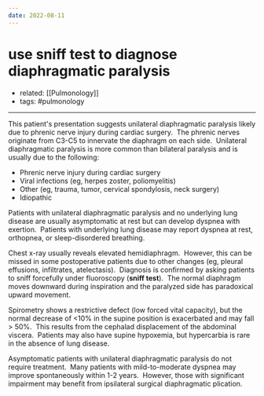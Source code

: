```yaml
---
date: 2022-08-11
---
```


# use sniff test to diagnose diaphragmatic paralysis

- related: [[Pulmonology]]
- tags: #pulmonology
---

This patient's presentation suggests unilateral diaphragmatic paralysis likely due to phrenic nerve injury during cardiac surgery.  The phrenic nerves originate from C3-C5 to innervate the diaphragm on each side.  Unilateral diaphragmatic paralysis is more common than bilateral paralysis and is usually due to the following:

- Phrenic nerve injury during cardiac surgery
- Viral infections (eg, herpes zoster, poliomyelitis)
- Other (eg, trauma, tumor, cervical spondylosis, neck surgery)
- Idiopathic

Patients with unilateral diaphragmatic paralysis and no underlying lung disease are usually asymptomatic at rest but can develop dyspnea with exertion.  Patients with underlying lung disease may report dyspnea at rest, orthopnea, or sleep-disordered breathing.

Chest x-ray usually reveals elevated hemidiaphragm.  However, this can be missed in some postoperative patients due to other changes (eg, pleural effusions, infiltrates, atelectasis).  Diagnosis is confirmed by asking patients to sniff forcefully under fluoroscopy (**sniff test**).  The normal diaphragm moves downward during inspiration and the paralyzed side has paradoxical upward movement.

Spirometry shows a restrictive defect (low forced vital capacity), but the normal decrease of <10% in the supine position is exacerbated and may fall > 50%.  This results from the cephalad displacement of the abdominal viscera.  Patients may also have supine hypoxemia, but hypercarbia is rare in the absence of lung disease.

Asymptomatic patients with unilateral diaphragmatic paralysis do not require treatment.  Many patients with mild-to-moderate dyspnea may improve spontaneously within 1-2 years.  However, those with significant impairment may benefit from ipsilateral surgical diaphragmatic plication.
